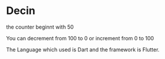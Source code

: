 # Decin

the counter beginnt with 50

You can decrement from 100 to 0
or increment from 0 to 100

The Language which used is Dart and the framework is Flutter.
